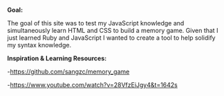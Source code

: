**Goal:**

The goal of this site was to test my JavaScript knowledge and simultaneously learn HTML and CSS to build a memory game. Given that I just learned Ruby and JavaScript I wanted to create a tool to help solidify my syntax knowledge.

**Inspiration & Learning Resources:**

  -https://github.com/sangzc/memory_game

  -https://www.youtube.com/watch?v=28VfzEiJgy4&t=1642s
